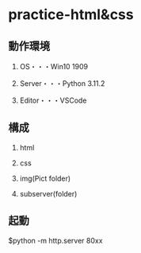 # practice-html&css

## 動作環境

1. OS・・・Win10 1909

2. Server・・・Python 3.11.2

3. Editor・・・VSCode

## 構成

1. html

2. css

3. img(Pict folder)

4. subserver(folder)

## 起動

$python -m http.server 80xx
